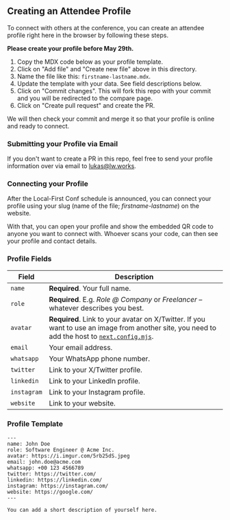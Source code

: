 ## Creating an Attendee Profile

To connect with others at the conference, you can create an attendee profile right here in the browser by following these steps.

**Please create your profile before May 29th.**

1. Copy the MDX code below as your profile template.
2. Click on "Add file" and "Create new file" above in this directory.
3. Name the file like this: `firstname-lastname.mdx`.
4. Update the template with your data. See field descriptions below.
5. Click on "Commit changes". This will fork this repo with your commit and you will be redirected to the compare page.
6. Click on "Create pull request" and create the PR.

We will then check your commit and merge it so that your profile is online and ready to connect.

### Submitting your Profile via Email

If you don't want to create a PR in this repo, feel free to send your profile information over via email to [lukas@lw.works](mailto:lukas@lw.works).

### Connecting your Profile

After the Local-First Conf schedule is announced, you can connect your profile using your slug (name of the file; _firstname-lastname_) on the website.

With that, you can open your profile and show the embedded QR code to anyone you want to connect with. Whoever scans your code, can then see your profile and contact details.

### Profile Fields

| Field       | Description                                                                                                                                                            |
| ----------- | ---------------------------------------------------------------------------------------------------------------------------------------------------------------------- |
| `name`      | **Required**. Your full name.                                                                                                                                          |
| `role`      | **Required**. E.g. _Role @ Company_ or _Freelancer_ – whatever describes you best.                                                                                     |
| `avatar`    | **Required**. Link to your avatar on X/Twitter. If you want to use an image from another site, you need to add the host to [`next.config.mjs`](../../next.config.mjs). |
| `email`     | Your email address.                                                                                                                                                    |
| `whatsapp`  | Your WhatsApp phone number.                                                                                                                                            |
| `twitter`   | Link to your X/Twitter profile.                                                                                                                                        |
| `linkedin`  | Link to your LinkedIn profile.                                                                                                                                         |
| `instagram` | Link to your Instagram profile.                                                                                                                                        |
| `website`   | Link to your website.                                                                                                                                                  |

### Profile Template

```
---
name: John Doe
role: Software Engineer @ Acme Inc.
avatar: https://i.imgur.com/5rb25dS.jpeg
email: john.doe@acme.com
whatsapp: +00 123 4566789
twitter: https://twitter.com/
linkedin: https://linkedin.com/
instagram: https://instagram.com/
website: https://google.com/
---

You can add a short description of yourself here.
```
